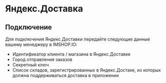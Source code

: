 # Яндекс.Доставка

## Подключение

Для подключения Яндекс.Доставки передайте следующие данные вашему менеджеру в IMSHOP.IO:

* Идентификатор клиента / магазина в Яндекс.Доставке
* Город отправления заказов
* Секретный ключ
* Список складов, зарегистрированных в Яндекс.Достаке, из которых должна поддерживаться доставка в приложении


